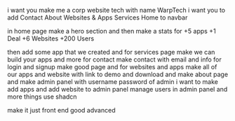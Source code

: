 i want you make me a corp website tech 
with name WarpTech 
i want you to add Contact
About
Websites & Apps
Services
Home to navbar

in home page make a hero section
and then make a stats for +5
apps
+1
Deal
+6
Websites
+200
Users

then add some app that we created
and for services page
make we can build your apps and more
for contact make contact with email and info
for login and signup make good page and
for websites and apps make all of our apps and website with link to demo and download
and make about page
and make admin panel with username password of admin 
i want to make add apps and add website to admin panel
manage users in admin panel 
and more things
use shadcn 

make it just front end good
advanced
